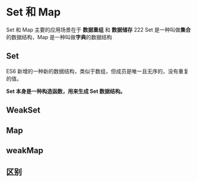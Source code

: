 # Set 和 Map

Set 和 Map 主要的应用场景在于 **数据重组** 和 **数据储存**
222
Set 是一种叫做**集合**的数据结构，Map 是一种叫做**字典**的数据结构


## Set

ES6 新增的一种新的数据结构，类似于数组，但成员是唯一且无序的，没有重复的值。

**Set 本身是一种构造函数，用来生成 Set 数据结构。**



## WeakSet


## Map


## weakMap


## 区别
